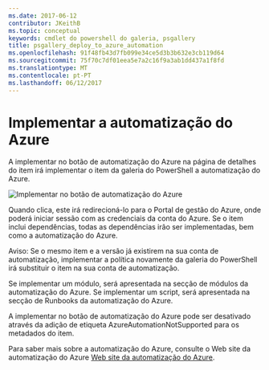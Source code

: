 ```yaml
---
ms.date: 2017-06-12
contributor: JKeithB
ms.topic: conceptual
keywords: cmdlet do powershell do galeria, psgallery
title: psgallery_deploy_to_azure_automation
ms.openlocfilehash: 91f48fb43d7fb099e34ce5d3b3b632e3cb119d64
ms.sourcegitcommit: 75f70c7df01eea5e7a2c16f9a3ab1dd437a1f8fd
ms.translationtype: MT
ms.contentlocale: pt-PT
ms.lasthandoff: 06/12/2017
---
```

<a name="deploy-to-azure-automation"></a>Implementar a automatização do Azure
===========================

A implementar no botão de automatização do Azure na página de detalhes do item irá implementar o item da galeria do PowerShell a automatização do Azure.

![Implementar no botão de automatização do Azure](Images/DeployToAzureAutomationButton.png)

Quando clica, este irá redirecioná-lo para o Portal de gestão do Azure, onde poderá iniciar sessão com as credenciais da conta do Azure.
Se o item inclui dependências, todas as dependências irão ser implementadas, bem como a automatização do Azure.

Aviso: Se o mesmo item e a versão já existirem na sua conta de automatização, implementar a política novamente da galeria do PowerShell irá substituir o item na sua conta de automatização.

Se implementar um módulo, será apresentada na secção de módulos da automatização do Azure.  Se implementar um script, será apresentada na secção de Runbooks da automatização do Azure.

A implementar no botão de automatização do Azure pode ser desativado através da adição de etiqueta AzureAutomationNotSupported para os metadados do item.

Para saber mais sobre a automatização do Azure, consulte o Web site da automatização do Azure [Web site da automatização do Azure](http://azure.microsoft.com/en-us/services/automation/).

